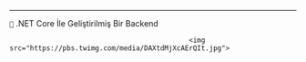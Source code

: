 ---

```💎``` .NET Core İle Geliştirilmiş Bir Backend

                                                <img src="https://pbs.twimg.com/media/DAXtdMjXcAErQIt.jpg">
